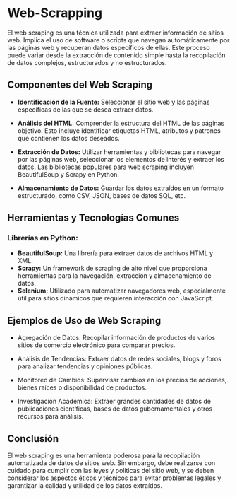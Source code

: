 # Web-Scrapping

El web scraping es una técnica utilizada para extraer información de sitios web. Implica el uso de software o scripts que navegan automáticamente por las páginas web y recuperan datos específicos de ellas. Este proceso puede variar desde la extracción de contenido simple hasta la recopilación de datos complejos, estructurados y no estructurados.

## Componentes del Web Scraping
* **Identificación de la Fuente:** Seleccionar el sitio web y las páginas específicas de las que se desea extraer datos.

* **Análisis del HTML:** Comprender la estructura del HTML de las páginas objetivo. Esto incluye identificar etiquetas HTML, atributos y patrones que contienen los datos deseados.

* **Extracción de Datos:** Utilizar herramientas y bibliotecas para navegar por las páginas web, seleccionar los elementos de interés y extraer los datos. Las bibliotecas populares para web scraping incluyen BeautifulSoup y Scrapy en Python.
  
* **Almacenamiento de Datos:** Guardar los datos extraídos en un formato estructurado, como CSV, JSON, bases de datos SQL, etc.


## Herramientas y Tecnologías Comunes

### Librerías en Python:

* **BeautifulSoup:** Una librería para extraer datos de archivos HTML y XML.
* **Scrapy:** Un framework de scraping de alto nivel que proporciona herramientas para la navegación, extracción y almacenamiento de datos.
* **Selenium:** Utilizado para automatizar navegadores web, especialmente útil para sitios dinámicos que requieren interacción con JavaScript.


## Ejemplos de Uso de Web Scraping

* Agregación de Datos: Recopilar información de productos de varios sitios de comercio electrónico para comparar precios.

* Análisis de Tendencias: Extraer datos de redes sociales, blogs y foros para analizar tendencias y opiniones públicas.

* Monitoreo de Cambios: Supervisar cambios en los precios de acciones, bienes raíces o disponibilidad de productos.

* Investigación Académica: Extraer grandes cantidades de datos de publicaciones científicas, bases de datos gubernamentales y otros recursos para análisis.

## Conclusión
El web scraping es una herramienta poderosa para la recopilación automatizada de datos de sitios web. Sin embargo, debe realizarse con cuidado para cumplir con las leyes y políticas del sitio web, y se deben considerar los aspectos éticos y técnicos para evitar problemas legales y garantizar la calidad y utilidad de los datos extraídos.

